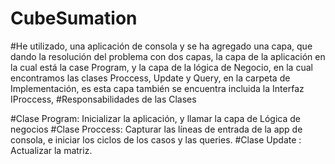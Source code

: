 # CubeSumation

#He utilizado, una aplicación de consola y se ha agregado una capa, que dando la resolución del problema con dos capas, la capa de la aplicación en la cual está la case Program, y la capa de la lógica de Negocio, en la cual encontramos las clases Proccess, Update y Query, en la carpeta de Implementación, es esta capa también se encuentra incluida la Interfaz IProccess,
#Responsabilidades de las Clases
 
#Clase Program: Inicializar la aplicación, y llamar la capa de Lógica de negocios
#Clase Proccess:  Capturar las líneas de entrada de la app de consola, e iniciar los ciclos de los casos y las queries.
#Clase Update : Actualizar la matriz. 
